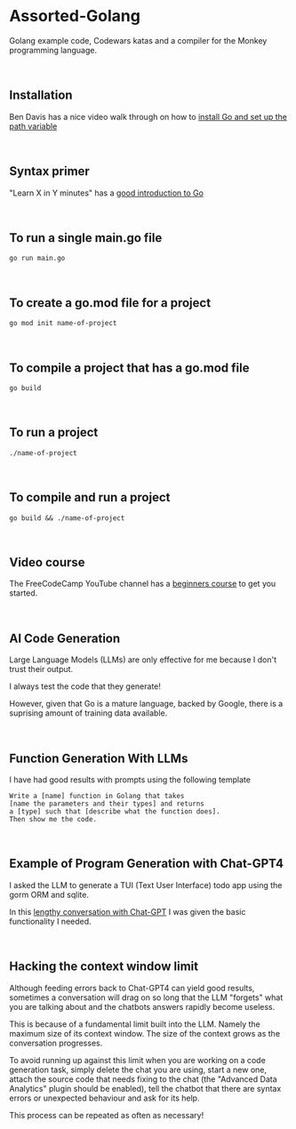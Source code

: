<br>

# Assorted-Golang

Golang example code, Codewars katas and a compiler for the Monkey programming language.

<br>

## Installation

Ben Davis has a nice video walk through on how to [install Go and set up the path variable](https://youtu.be/Q7uh85_i0-M)

<br>

## Syntax primer

"Learn X in Y minutes" has a [good introduction to Go](https://learnxinyminutes.com/docs/go/)

<br>

## To run a single main.go file

```
go run main.go
```

<br>

## To create a go.mod file for a project

```
go mod init name-of-project
```

<br>

## To compile a project that has a go.mod file

```
go build
```

<br>

## To run a project

```
./name-of-project
```

<br>

## To compile and run a project

```
go build && ./name-of-project
```

<br>

## Video course

The FreeCodeCamp YouTube channel has a [beginners course](https://youtu.be/un6ZyFkqFKo) to get you started.

<br>

## AI Code Generation

Large Language Models (LLMs) are only effective for me because I don't trust their output.

I always test the code that they generate!

However, given that Go is a mature language, backed by Google, there is a suprising amount of training data available.

<br>

## Function Generation With LLMs

I have had good results with prompts using the following template

```
Write a [name] function in Golang that takes
[name the parameters and their types] and returns
a [type] such that [describe what the function does].
Then show me the code.
```

<br>

## Example of Program Generation with Chat-GPT4

I asked the LLM to generate a TUI (Text User Interface) todo app using the gorm ORM and sqlite. 

In this [lengthy conversation with Chat-GPT](https://chat.openai.com/share/b7e57624-f1cd-4d2c-b0dc-fbd2daa7fc9f) I was given the basic functionality I needed.

<br>

## Hacking the context window limit

Although feeding errors back to Chat-GPT4 can yield good results, sometimes a conversation will drag on so long that the LLM "forgets" what you are talking about and the chatbots answers rapidly become useless.

This is because of a fundamental limit built into the LLM. Namely the maximum size of its context window. The size of the context grows as the conversation progresses.

To avoid running up against this limit when you are working on a code generation task, simply delete the chat you are using, start a new one, attach the source code that needs fixing to the chat (the "Advanced Data Analytics" plugin should be enabled), tell the chatbot that there are syntax errors or unexpected behaviour and ask for its help.

This process can be repeated as often as necessary!

<br>
